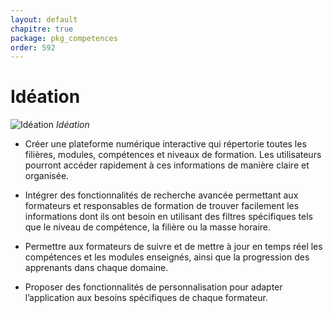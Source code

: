 ```yaml
---
layout: default
chapitre: true
package: pkg_competences
order: 592
---
```


# Idéation

![Idéation](/soli-lms/pkg_competences/Besoin/images/Ideation.png)
*Idéation*


<!-- note -->

- Créer une plateforme numérique interactive qui répertorie toutes les filières, modules, compétences et niveaux de formation. Les utilisateurs pourront accéder rapidement à ces informations de manière claire et organisée.

- Intégrer des fonctionnalités de recherche avancée permettant aux formateurs et responsables de formation de trouver facilement les informations dont ils ont besoin en utilisant des filtres spécifiques tels que le niveau de compétence, la filière ou la masse horaire.

- Permettre aux formateurs de suivre et de mettre à jour en temps réel les compétences et les modules enseignés, ainsi que la progression des apprenants dans chaque domaine.

- Proposer des fonctionnalités de personnalisation pour adapter l’application aux besoins spécifiques de chaque formateur.

<!-- new slide -->

